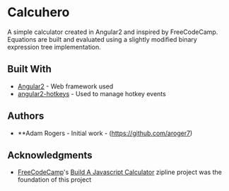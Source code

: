 # Calcuhero

A simple calculator created in Angular2 and inspired by FreeCodeCamp. Equations are built and evaluated using a slightly modified binary expression tree implementation.

## Built With

* [Angular2](https://angular.io/) - Web framework used
* [angular2-hotkeys](https://github.com/brtnshrdr/angular2-hotkeys) - Used to manage hotkey events

## Authors

* **Adam Rogers - Initial work - (https://github.com/aroger7)

## Acknowledgments

* [FreeCodeCamp](https://www.freecodecamp.org/)'s [Build A Javascript Calculator](https://www.freecodecamp.org/challenges/build-a-javascript-calculator) zipline project was the foundation of this project
